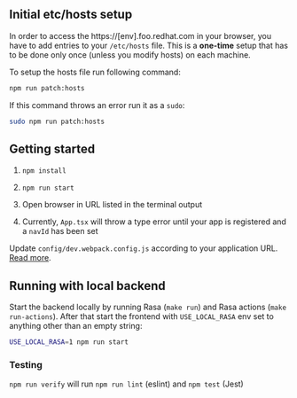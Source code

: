 ## Initial etc/hosts setup

In order to access the https://[env].foo.redhat.com in your browser, you have to add entries to your `/etc/hosts` file. This is a **one-time** setup that has to be done only once (unless you modify hosts) on each machine.

To setup the hosts file run following command:
```bash
npm run patch:hosts
```

If this command throws an error run it as a `sudo`:
```bash
sudo npm run patch:hosts
```

## Getting started

1. ```npm install```

2. ```npm run start```

3. Open browser in URL listed in the terminal output

4. Currently, `App.tsx` will throw a type error until your app is registered and a `navId` has been set

Update `config/dev.webpack.config.js` according to your application URL. [Read more](https://github.com/RedHatInsights/frontend-components/tree/master/packages/config#useproxy).

## Running with local backend

Start the backend locally by running Rasa (`make run`) and Rasa actions (`make run-actions`). After that start the frontend with `USE_LOCAL_RASA` env set to anything other than an empty string:

```bash
USE_LOCAL_RASA=1 npm run start
```

### Testing

`npm run verify` will run `npm run lint` (eslint) and `npm test` (Jest)
